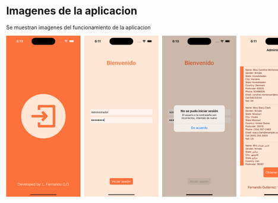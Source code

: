 # Imagenes de la aplicacion
Se muestran imagenes del funcionamiento de la aplicacion

<div style="display: flex; flex-direction: row;">
    <img src="Screenshots/Launchscreen.png" alt="Launchscreen" width="200" height="434" style="margin-right: 10px;">
    <img src="Screenshots/LogInScreen.png" alt="LogIn" width="200" height="434" style="margin-right: 10px;">
    <img src="Screenshots/ErrorLogIn.png" alt="Error al hacer logIn" width="200" height="434" style="margin-right: 10px;">
    <img src="Screenshots/UsersScreen.png" alt="Pantalla de usuarios" width="200" height="434" style="margin-right: 10px;">
    <img src="Screenshots/EditorScreen.png" alt="Pantalla edicion de usuarios" width="200" height="434" style="margin-right: 10px;">
    <img src="Screenshots/UsersEdited.png" alt="Usuario actualizado" width="200" height="434" style="margin-right: 10px;">
    <img src="Screenshots/InactivityError.png" alt="Pantalla de inactividad" width="200" height="434" style="margin-right: 10px;">
</div>
